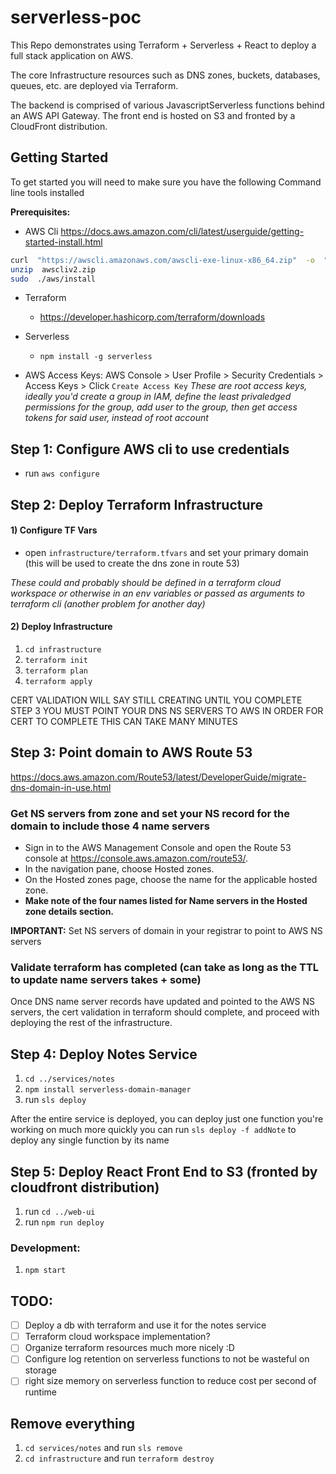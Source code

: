
  

# serverless-poc
This Repo demonstrates using Terraform + Serverless + React to deploy a full stack application on AWS.

The core Infrastructure resources such as DNS zones, buckets, databases, queues, etc. are deployed via Terraform.

The backend is comprised of various JavascriptServerless functions behind an AWS API Gateway. The front end is hosted on S3 and fronted by a CloudFront distribution.

## Getting Started
To get started you will need to make sure you have the following Command line tools installed

**Prerequisites:**

- AWS Cli
https://docs.aws.amazon.com/cli/latest/userguide/getting-started-install.html
```sh
curl  "https://awscli.amazonaws.com/awscli-exe-linux-x86_64.zip"  -o  "awscliv2.zip"
unzip  awscliv2.zip
sudo  ./aws/install
```
- Terraform
  - https://developer.hashicorp.com/terraform/downloads
- Serverless
  -  `npm install -g serverless`

 - AWS Access Keys:
AWS Console > User Profile > Security Credentials > Access Keys > Click `Create Access Key`
*These are root access keys, ideally you'd create a group in IAM, define the least privaledged permissions for the group, add user to the group, then get access tokens for said user, instead of root account*

## Step 1: Configure AWS cli to use credentials
- run `aws configure`

## Step 2: Deploy Terraform Infrastructure
#### 1) Configure TF Vars
- open `infrastructure/terraform.tfvars` and set your primary domain (this will be used to create the dns zone in route 53)

*These could and probably should be defined in a terraform cloud workspace or otherwise in an env variables or passed as arguments to terraform cli (another problem for another day)*

#### 2) Deploy Infrastructure
1)  `cd infrastructure`
2)  `terraform init`
3)  `terraform plan`
4)  `terraform apply`

CERT VALIDATION WILL SAY STILL CREATING UNTIL YOU COMPLETE STEP 3
YOU MUST POINT YOUR DNS NS SERVERS TO AWS IN ORDER FOR CERT TO COMPLETE
THIS CAN TAKE MANY MINUTES

## Step 3: Point domain to AWS Route 53
https://docs.aws.amazon.com/Route53/latest/DeveloperGuide/migrate-dns-domain-in-use.html

### Get NS servers from zone and set your NS record for the domain to include those 4 name servers
- Sign in to the AWS Management Console and open the Route 53 console at https://console.aws.amazon.com/route53/.
- In the navigation pane, choose Hosted zones.
- On the Hosted zones page, choose the name for the applicable hosted zone.
- **Make note of the four names listed for Name servers in the Hosted zone details section.**

**IMPORTANT:** Set NS servers of domain in your registrar to point to AWS NS servers

### Validate terraform has completed (can take as long as the TTL to update name servers takes + some)
Once DNS name server records have updated and pointed to the AWS NS servers, the cert validation in terraform should complete, and proceed with deploying the rest of the infrastructure.

## Step 4: Deploy Notes Service
1)  `cd ../services/notes`
2)  `npm install serverless-domain-manager`
3) run `sls deploy`

After the entire service is deployed, you can deploy just one function you're working on much more quickly you can run `sls deploy -f addNote` to deploy any single function by its name

## Step 5: Deploy React Front End to S3 (fronted by cloudfront distribution)
1) run `cd ../web-ui`
2) run `npm run deploy`

### Development:
1)  `npm start`

## TODO:

- [ ] Deploy a db with terraform and use it for the notes service
- [ ] Terraform cloud workspace implementation?
- [ ] Organize terraform resources much more nicely :D
- [ ] Configure log retention on serverless functions to not be wasteful on storage
- [ ] right size memory on serverless function to reduce cost per second of runtime

## Remove everything
1) `cd services/notes` and run `sls remove`
2) `cd infrastructure` and run `terraform destroy`